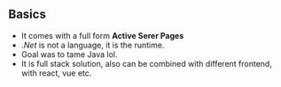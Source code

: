 ## Basics

- It comes with a full form **Active Serer Pages**
- *.Net* is not a language, it is the runtime.
- Goal was to tame Java lol.
- It is full stack solution, also can be combined with different frontend, with react, vue etc.


